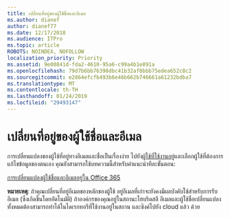 ```yaml
---
title: เปลี่ยนที่อยู่ของผู้ใช้ชื่อและอีเมล
ms.author: dianef
author: dianef77
ms.date: 12/17/2018
ms.audience: ITPro
ms.topic: article
ROBOTS: NOINDEX, NOFOLLOW
localization_priority: Priority
ms.assetid: 9e00841d-fda2-4610-95a6-c99a4b1e891a
ms.openlocfilehash: 79d7b6bb76398dbc41b32af0bbb75edea652c8c2
ms.sourcegitcommit: e2864efcfb493b6e46b662b746661a61232bdba7
ms.translationtype: MT
ms.contentlocale: th-TH
ms.lasthandoff: 01/24/2019
ms.locfileid: "29493147"
---
```

# <a name="change-a-users-name-and-email-address"></a>เปลี่ยนที่อยู่ของผู้ใช้ชื่อและอีเมล

การเปลี่ยนแปลงของผู้ใช้ที่อยู่ทางอีเมลและชื่อเป็นเรื่องง่าย ไปยัง[ผู้ใช้ที่ใช้งานอยู่](https://support.office.com/article/https://portal.office.com/adminportal/home.aspx#/users)และเลือกผู้ใช้ที่ต้องการแก้ไขข้อมูลของตนเอง คุณยังสามารถใช้บทความนี้สำหรับคำแนะนำทีละขั้นตอน: 
  
[การเปลี่ยนแปลงผู้ใช้ชื่อและอีเมลอยู่ใน Office 365](https://support.office.com/article/https://support.office.com/en-us/article/Change-a-user-name-and-email-address-in-Office-365-fb5ac074-e203-4e1f-9843-b9d1a3e03297?wt.mc_id=change_email_AI.aspx)
  
 **หมายเหตุ**: ถ้าคุณเปลี่ยนที่อยู่อีเมลของหลักของผู้ใช้ อยู่อีเมลที่เก่าจะยังคงมีผลบังคับใช้สำหรับการรับอีเมล (ซึ่งเกิดขึ้นโดยอัตโนมัติ) ถ้าองค์กรของคุณอยู่ในสถานะไฮบริดสลี อีเมลและผู้ใช้ชื่อเปลี่ยนแปลงทั้งหมดต้องสามารถทำได้ในไดเรกทอรีที่ใช้งานอยู่ในสถาน และซิงค์ไปยัง cloud แล้ว ด้วย 
  

